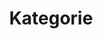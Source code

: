 ---
# An instance of the Tag Cloud widget.
# Documentation: https://sourcethemes.com/academic/docs/page-builder/
widget: categories

# Activate this widget? true/false
active: true

# This file represents a page section.
headless: true

# Order that this section appears on the page.
weight: 115

title: Kategorie
subtitle:

content:
  # Choose how many tags you would like to display (0 = all tags)
  count: 20
  
  # Choose the taxonomy from `config.toml` to display (e.g. tags, categories)
  taxonomy: categories

design:
  font_size_min: 0.7
  font_size_max: 2
---